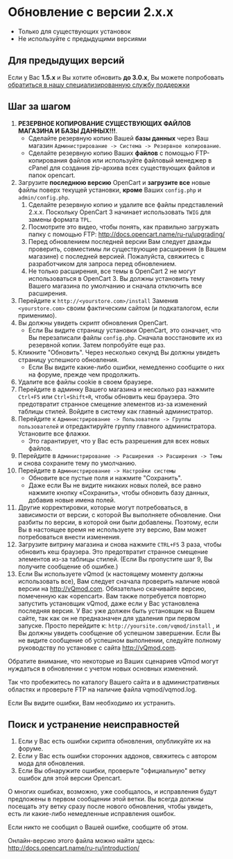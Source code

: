 # Обновление с версии 2.x.x

* Только для существующих установок
* Не используйте с предыдущими версиями

## Для предыдущих версий

Если у Вас __1.5.x__ и Вы хотите обновить __до 3.0.x__, Вы можете попробовать [обратиться в нашу специализированную службу поддержки](https://dedicated.opencart.com/)

## Шаг за шагом

1. **РЕЗЕРВНОЕ КОПИРОВАНИЕ СУЩЕСТВУЮЩИХ ФАЙЛОВ МАГАЗИНА И БАЗЫ ДАННЫХ!!!**.
    * Сделайте резервную копию Вашей __базы данных__ через Ваш магазин
    `Администрирование -> Система -> Резервное копирование`.
    * Сделайте резервную копию Ваших __файлов__ с помощью FTP-копирования файлов или используйте файловый менеджер в cPanel для создания zip-архива всех существующих файлов и папок opencart.
2. Загрузите __последнюю версию__ OpenCart и __загрузите все__ новые файлы поверх текущей установки, __кроме__ Ваших `config.php` и `admin/config.php`.
    1. Сделайте резервную копию и удалите все файлы представлений 2.x.x. Поскольку OpenCart 3 начинает использовать `TWIG` для замены формата `TPL`.
    2. Посмотрите это видео, чтобы понять, как правильно загружать папку с помощью FTP: http://docs.opencart.name/ru-ru/upgrading/
    3. Перед обновлением последней версии Вам следует дважды проверить, совместимы ли существующие расширения (в Вашем магазине) с последней версией. Пожалуйста, свяжитесь с разработчиком для запроса перед обновлением.
    4. Не только расширения, все темы в OpenCart 2 не могут использоваться в OpenCart 3. Вы должны установить тему Вашего магазина по умолчанию и сначала отключить все расширения.
3. Перейдите к `http://<yourstore.com>/install` Заменив `<yourstore.com>` своим фактическим сайтом (и подкаталогом, если применимо).
4. Вы должны увидеть скрипт обновления OpenCart.
    * Если Вы видите страницу установки OpenCart, это означает, что Вы перезаписали файлы `config.php`. Сначала восстановите их из резервной копии. Затем попробуйте еще раз.
5. Кликните "Обновить". Через несколько секунд Вы должны увидеть страницу успешного обновления.
    * Если Вы видите какие-либо ошибки, немедленно сообщите о них на форуме, прежде чем продолжить.
6. Удалите все файлы cookie в своем браузере.
7. Перейдите в админку Вашего магазина и несколько раз нажмите `Ctrl+F5` или `Ctrl+Shift+R`, чтобы обновить кеш браузера. Это предотвратит странное смещение элементов из-за изменений таблицы стилей. Войдите в систему как главный администратор.
8. Перейдите к `Администрирование -> Пользователи -> Группы пользователей` и отредактируйте группу главного администратора. Установите все флажки.
    * Это гарантирует, что у Вас есть разрешения для всех новых файлов.
9. Перейдите в `Администрирование -> Расширения -> Расширения -> Темы` и снова сохраните тему по умолчанию.
10. Перейдите в `Администрирование -> Настройки системы`
    * Обновите все пустые поля и нажмите "Сохранить".
    * Даже если Вы не видите никаких новых полей, все равно нажмите кнопку «Сохранить», чтобы обновить базу данных, добавив новые имена полей.
11. Другие корректировки, которые могут потребоваться, в зависимости от версии, с которой Вы выполняете обновление. Они разбиты по версии, в которой они были добавлены. Поэтому, если Вы в настоящее время не используете эту версию, Вам может потребоваться внести изменения.
12. Загрузите витрину магазина и снова нажмите `CTRL+F5` 3 раза, чтобы обновить кеш браузера. Это предотвратит странное смещение элементов из-за таблицы стилей. (Если Вы пропустите шаг 9, Вы получите сообщение об ошибке.)
13. Если Вы используете vQmod (к настоящему моменту должны использовать все), Вам следует сначала проверить наличие новой версии на http://vQmod.com. Обязательно скачивайте версию, помеченную как «opencart».
    Вам также потребуется повторно запустить установщик vQmod, даже если у Вас установлена последняя версия. У Вас уже должен быть установщик на Вашем сайте, так как он не предназначен для удаления при первом запуске. Просто перейдите к: `http://yoursite.com/vqmod/install` , и Вы должны увидеть сообщение об успешном завершении. Если Вы не видите сообщение об успешном выполнении, следуйте полному руководству по установке с сайта http://vQmod.com.

Обратите внимание, что некоторые из Ваших сценариев vQmod могут нуждаться в обновлении с учетом новых основных изменений.

Так что пробежитесь по каталогу Вашего сайта и в административных областях и проверьте FTP на наличие файла vqmod/vqmod.log.

Если Вы видите ошибки, Вам необходимо их устранить.

## Поиск и устранение неисправностей

1. Если у Вас есть ошибки скрипта обновления, опубликуйте их на форуме.
2. Если у Вас есть ошибки сторонних аддонов, свяжитесь с автором мода для обновления.
3. Если Вы обнаружите ошибки, проверьте "официальную" ветку ошибок для этой версии Opencart.

О многих ошибках, возможно, уже сообщалось, и исправления будут предложены в первом сообщении этой ветки.
Вы всегда должны посещать эту ветку сразу после нового обновления, чтобы увидеть, есть ли какие-либо немедленные исправления ошибок.

Если никто не сообщил о Вашей ошибке, сообщите об этом.

Онлайн-версию этого файла можно найти здесь: http://docs.opencart.name/ru-ru/introduction/
